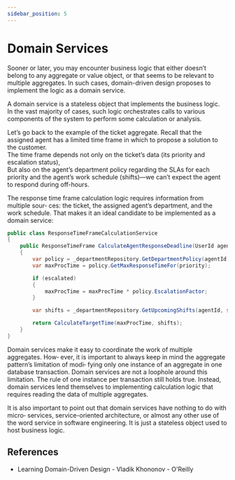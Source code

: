 ```yaml
---
sidebar_position: 5
---
```


# Domain Services

Sooner or later, you may encounter business logic that either doesn’t belong to any
aggregate or value object, or that seems to be relevant to multiple aggregates. In such
cases, domain-driven design proposes to implement the logic as a domain service.

A domain service is a stateless object that implements the business logic.  
In the vast majority of cases, such logic orchestrates calls to various components of the system to perform some calculation or analysis.

Let’s go back to the example of the ticket aggregate. Recall that the assigned agent has a limited time frame in which to propose a solution to the customer.  
The time frame depends not only on the ticket’s data (its priority and escalation status),  
But also on the agent’s department policy regarding the SLAs for each priority and the agent’s work schedule (shifts)—we can’t expect the agent to respond during off-hours.

The response time frame calculation logic requires information from multiple sour‐
ces: the ticket, the assigned agent’s department, and the work schedule. That makes it
an ideal candidate to be implemented as a domain service:

```cs
public class ResponseTimeFrameCalculationService
{
    public ResponseTimeFrame CalculateAgentResponseDeadline(UserId agentId, Priority priority, bool escalated, DateTime startTime)
    {
        var policy = _departmentRepository.GetDepartmentPolicy(agentId);
        var maxProcTime = policy.GetMaxResponseTimeFor(priority);

        if (escalated)
        {
            maxProcTime = maxProcTime * policy.EscalationFactor;
        }

        var shifts = _departmentRepository.GetUpcomingShifts(agentId, startTime, startTime.Add(policy.MaxAgentResponseTime));

        return CalculateTargetTime(maxProcTime, shifts);
    }
}
```

Domain services make it easy to coordinate the work of multiple aggregates. How‐
ever, it is important to always keep in mind the aggregate pattern’s limitation of modi‐
fying only one instance of an aggregate in one database transaction. Domain services
are not a loophole around this limitation. The rule of one instance per transaction
still holds true. Instead, domain services lend themselves to implementing calculation
logic that requires reading the data of multiple aggregates.

It is also important to point out that domain services have nothing to do with micro‐
services, service-oriented architecture, or almost any other use of the word service in
software engineering. It is just a stateless object used to host business logic.

## References

- Learning Domain-Driven Design - Vladik Khononov - O'Reilly
